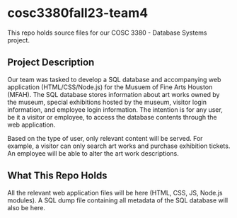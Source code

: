 # cosc3380fall23-team4
This repo holds source files for our COSC 3380 - Database Systems project. 

## Project Description
Our team was tasked to develop a SQL database and accompanying web application (HTML/CSS/Node.js) for the Musuem of Fine Arts Houston (MFAH). The SQL database stores information about art works owned by the museum, special exhibitions hosted by the museum, visitor login information, and employee login information. The intention is for any user, be it a visitor or employee, to access the database contents through the web application. 

Based on the type of user, only relevant content will be served. For example, a visitor can only search art works and purchase exhibition tickets. An employee will be able to alter the art work descriptions.

## What This Repo Holds
All the relevant web application files will be here (HTML, CSS, JS, Node.js modules). A SQL dump file containing all metadata of the SQL database will also be here.